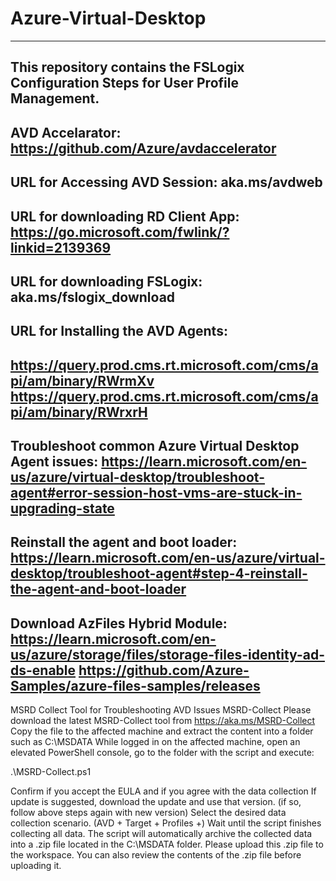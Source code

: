 # Azure-Virtual-Desktop
----------------------------------------------------------------------------------------
This repository contains the FSLogix Configuration Steps for User Profile Management.
----------------------------------------------------------------------------------------
AVD Accelarator: https://github.com/Azure/avdaccelerator 
---------------------------------------------------------------------------------------
URL for Accessing AVD Session: aka.ms/avdweb
--------------------------------------------------------------------------------------
URL for downloading RD Client App: https://go.microsoft.com/fwlink/?linkid=2139369 
--------------------------------------------------------------------------------------
URL for downloading FSLogix: aka.ms/fslogix_download
--------------------------------------------------------------------------------------
URL for Installing the AVD Agents:
--------------------------------------------------------------------------------------
https://query.prod.cms.rt.microsoft.com/cms/api/am/binary/RWrmXv                                                                 
https://query.prod.cms.rt.microsoft.com/cms/api/am/binary/RWrxrH
-------------------------------------------------------------------------------------
Troubleshoot common Azure Virtual Desktop Agent issues:
https://learn.microsoft.com/en-us/azure/virtual-desktop/troubleshoot-agent#error-session-host-vms-are-stuck-in-upgrading-state
--------------------------------------------------------------------------------------------------------------------------------
Reinstall the agent and boot loader:
https://learn.microsoft.com/en-us/azure/virtual-desktop/troubleshoot-agent#step-4-reinstall-the-agent-and-boot-loader
---------------------------------------------------------------------------------------------------------------------------------
Download AzFiles Hybrid Module:
https://learn.microsoft.com/en-us/azure/storage/files/storage-files-identity-ad-ds-enable
https://github.com/Azure-Samples/azure-files-samples/releases
------------------------------------------------------------------------------------------------------------------------------------
MSRD Collect Tool for Troubleshooting AVD Issues
MSRD-Collect
Please download the latest MSRD-Collect tool from  https://aka.ms/MSRD-Collect
Copy the file to the affected machine and extract the content into a folder such as C:\MSDATA
While logged in on the affected machine, open an elevated PowerShell console, go to the folder with the script and execute:
 
.\MSRD-Collect.ps1
 
Confirm if you accept the EULA and if you agree with the data collection
If update is suggested, download the update and use that version. (if so, follow above steps again with new version)
Select the desired data collection scenario. (AVD + Target + Profiles +)
Wait until the script finishes collecting all data.
The script will automatically archive the collected data into a .zip file located in the C:\MSDATA folder. Please upload this .zip file to the workspace. You can also review the contents of the .zip file before uploading it.








